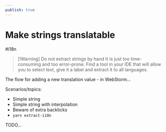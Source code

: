 ```yaml
---
publish: true
---
```


# Make strings translatable

<span class="related-pages">#i18n</span>

> [!Warning] Do not extract strings by hand
> It is just too time-consuming and too error-prone.
> Find a tool in your IDE that will allow you to select text, give it a label and extract it to all languages.

The flow for adding a new translation value - in WebStorm...

Scenarios/topics:

- Simple string
- Simple string with interpolation
- Beware of extra backticks
- `yarn extract-i18n`

TODO...
